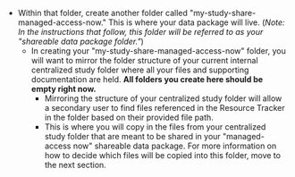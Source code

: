 <!-- managed access now intro -->

* Within that folder, create another folder called "my-study-share-managed-access-now." This is where your data package will live. (*Note: In the instructions that follow, this folder will be referred to as your "shareable data package folder."*)
  * In creating your "my-study-share-managed-access-now" folder, you will want to mirror the folder structure of your current internal centralized study folder where all your files and supporting documentation are held. **All folders you create here should be empty right now.**
    * Mirroring the structure of your centralized study folder will allow a secondary user to find files referenced in the Resource Tracker in the folder based on their provided file path.
    * This is where you will copy in the files from your centralized study folder that are meant to be shared in your "managed-access now" shareable data package. For more information on how to decide which files will be copied into this folder, move to the next section.
